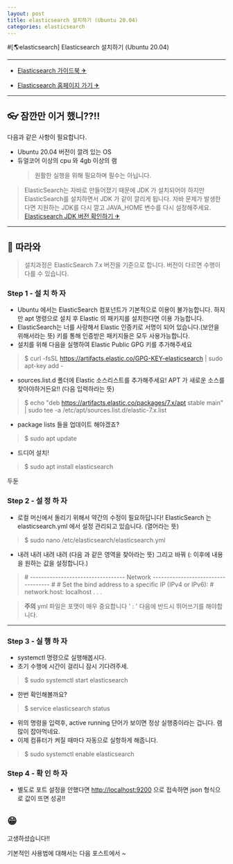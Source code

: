 ```yaml
---
layout: post
title: elasticsearch 설치하기 (Ubuntu 20.04)
categories: elasticsearch
---
```


#[🌎elasticsearch] Elasticsearch 설치하기 (Ubuntu 20.04)

---
- [Elasticsearch 가이드북 ✈](https://esbook.kimjmin.net/)

- [Elasticsearch 홈페이지 가기 ✈](https://www.elastic.co/kr/what-is/elasticsearch)

---

## 👓 잠깐만 이거 했니??!!

다음과 같은 사항이 필요합니다.
  - Ubuntu 20.04 버전이 깔려 있는 OS
  - 듀얼코어 이상의 cpu 와 4gb 이상의 램 
    > 원활한 실행을 위해 필요하며 필수는 아닙니다.

  > ElasticSearch는 자바로 만들어졌기 때문에 JDK 가 설치되어야 하지만 ElasticSearch를 설치하면서 JDK 가 같이 깔리게 됩니다. 자바 문제가 발생한다면 지원하는 JDK를 다시 깔고 JAVA_HOME 변수를 다시 설정해주세요. [Elasticsearch JDK 버전 확인하기 ✈](https://www.elastic.co/kr/support/matrix#matrix_jvm)
 
---

## 🥽 따라와
> 설치과정은 ElasticSearch 7.x 버전을 기준으로 합니다. 버전이 다르면 수행이 다를 수 있습니다.

### Step 1 - 설 치 하 자
-   Ubuntu 에서는 ElasticSearch 컴포넌트가 기본적으로 이용이 불가능합니다. 하지만 apt 명령으로 설치 후 Elastic 의 패키지를 설치한다면 이용 가능합니다.
-   ElasticSearch는 너를 사랑해서 Elastic 인증키로 서명이 되어 있습니다.(보안을 위해서라는 뜻) 키를 통해 인증받은 패키지들은 모두 사용가능합니다.
-   설치를 위해 다음을 실행하여 Elastic Public GPG 키를 추가해주세요
> $ curl -fsSL https://artifacts.elastic.co/GPG-KEY-elasticsearch | sudo apt-key add -

-   sources.list.d 폴더에 Elastic 소스리스트를 추가해주세요! APT 가 새로운 소스를 찾아야하거든요!! (다음 입력하라는 뜻)
> $ echo "deb https://artifacts.elastic.co/packages/7.x/apt stable main" | sudo tee -a /etc/apt/sources.list.d/elastic-7.x.list
-   package lists 들을 업데이트 해야겠죠?
> $ sudo apt update
-   드디어 설치!
> $ sudo apt install elasticsearch

두둔

### Step 2 - 설 정 하 자

-   로컬 머신에서 돌리기 위해서 약간의 수정이 필요하답니다!
ElasticSearch 는 elasticsearch.yml 에서 설정 관리되고 있습니다. (열어라는 뜻)

> $ sudo nano /etc/elasticsearch/elasticsearch.yml
- 내려 내려 내려 내려 (다음 과 같은 영역을 찾아라는 뜻) 그리고 바꿔 (: 이후에 내용을 원하는 값을 설정합니다.)
  
>\# ---------------------------------- Network -----------------------------------
>\#
>\# Set the bind address to a specific IP (IPv4 or IPv6):
>\#
>network.host: localhost
>. . .

> **주의** yml 파일은 포맷이 매우 중요합니다 ' : ' 다음에 반드시 뛰어쓰기를 해야합니다.
---

### Step 3 - 실 행 하 자

- systemctl 명령으로 실행해봅시다.
- 초기 수행에 시간이 걸리니 잠시 기다려주세.
> $ sudo systemctl start elasticsearch

- 한번 확인해볼까요?
> $ service elasticsearch status
- 위의 명령을 입력후, active running 단어가 보이면 정상 실행중이라는 겁니다. 램 많이 잡아먹네요.
- 이제 컴퓨터가 켜질 때마다 자동으로 실항하게 해줍니다.
> $ sudo systemctl enable elasticsearch

### Step 4 - 확 인 하 자
- 별도로 포트 설정을 안했다면 <http://localhost:9200> 으로 접속하면 json 형식으로 값이 뜨면 성공!!
## 😁 

고생하셨습니다!!

기본적인 사용법에 대해서는 다음 포스트에서 ~
